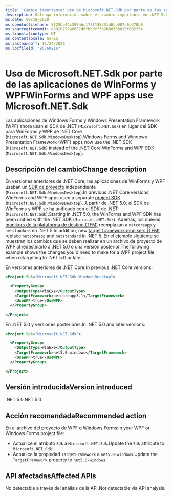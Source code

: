 ```yaml
---
title: 'Cambio importante: Uso de Microsoft.NET.Sdk por parte de las aplicaciones de WinForms y WPF'
description: Obtenga información sobre el cambio importante en .NET 5.0 donde las aplicaciones Windows Forms y Windows Presentation Framework ahora usan el SDK de .NET en lugar del SDK para WinForms y WPF de .NET Core.
ms.date: 09/18/2020
ms.openlocfilehash: 5f25be44c390abc173f155351d8cb007a6b370b0
ms.sourcegitcommit: d8020797a6657d0fbbdff362b80300815f682f94
ms.translationtype: HT
ms.contentlocale: es-ES
ms.lasthandoff: 11/24/2020
ms.locfileid: "95760216"
---
```

# <a name="winforms-and-wpf-apps-use-microsoftnetsdk"></a><span data-ttu-id="6fc83-103">Uso de Microsoft.NET.Sdk por parte de las aplicaciones de WinForms y WPF</span><span class="sxs-lookup"><span data-stu-id="6fc83-103">WinForms and WPF apps use Microsoft.NET.Sdk</span></span>

<span data-ttu-id="6fc83-104">Las aplicaciones de Windows Forms y Windows Presentation Framework (WPF) ahora usan el SDK de .NET (`Microsoft.NET.Sdk`) en lugar del SDK para WinForms y WPF de .NET Core (`Microsoft.NET.Sdk.WindowsDesktop`).</span><span class="sxs-lookup"><span data-stu-id="6fc83-104">Windows Forms and Windows Presentation Framework (WPF) apps now use the .NET SDK (`Microsoft.NET.Sdk`) instead of the .NET Core WinForms and WPF SDK (`Microsoft.NET.Sdk.WindowsDesktop`).</span></span>

## <a name="change-description"></a><span data-ttu-id="6fc83-105">Descripción del cambio</span><span class="sxs-lookup"><span data-stu-id="6fc83-105">Change description</span></span>

<span data-ttu-id="6fc83-106">En versiones anteriores de .NET Core, las aplicaciones de WinForms y WPF usaban un [SDK de proyecto](../../../project-sdk/overview.md) independiente (`Microsoft.NET.Sdk.WindowsDesktop`).</span><span class="sxs-lookup"><span data-stu-id="6fc83-106">In previous .NET Core versions, WinForms and WPF apps used a separate [project SDK](../../../project-sdk/overview.md) (`Microsoft.NET.Sdk.WindowsDesktop`).</span></span> <span data-ttu-id="6fc83-107">A partir de .NET 5.0, el SDK de WinForms y WPF se ha unificado con el SDK de .NET (`Microsoft.NET.Sdk`).</span><span class="sxs-lookup"><span data-stu-id="6fc83-107">Starting in .NET 5.0, the WinForms and WPF SDK has been unified with the .NET SDK (`Microsoft.NET.Sdk`).</span></span> <span data-ttu-id="6fc83-108">Además, los nuevos [monikers de la plataforma de destino (TFM)](../../../../standard/frameworks.md) reemplazan a `netcoreapp` y `netstandard` en .NET 5.</span><span class="sxs-lookup"><span data-stu-id="6fc83-108">In addition, new [target framework monikers (TFM)](../../../../standard/frameworks.md) replace `netcoreapp` and `netstandard` in .NET 5.</span></span> <span data-ttu-id="6fc83-109">En el ejemplo siguiente se muestran los cambios que se deben realizar en un archivo de proyecto de WPF al redestinarlo a .NET 5.0 o una versión posterior.</span><span class="sxs-lookup"><span data-stu-id="6fc83-109">The following example shows the changes you'd need to make for a WPF project file when retargeting to .NET 5.0 or later.</span></span>

<span data-ttu-id="6fc83-110">En versiones anteriores de .NET Core:</span><span class="sxs-lookup"><span data-stu-id="6fc83-110">In previous .NET Core versions:</span></span>

```xml
<Project Sdk="Microsoft.NET.Sdk.WindowsDesktop">

  <PropertyGroup>
    <OutputType>WinExe</OutputType>
    <TargetFramework>netcoreapp3.1</TargetFramework>
    <UseWPF>true</UseWPF>
  </PropertyGroup>

</Project>
```

<span data-ttu-id="6fc83-111">En .NET 5.0 y versiones posteriores:</span><span class="sxs-lookup"><span data-stu-id="6fc83-111">In .NET 5.0 and later versions:</span></span>

```xml
<Project Sdk="Microsoft.NET.Sdk">

  <PropertyGroup>
    <OutputType>WinExe</OutputType>
    <TargetFramework>net5.0-windows</TargetFramework>
    <UseWPF>true</UseWPF>
  </PropertyGroup>

</Project>
```

## <a name="version-introduced"></a><span data-ttu-id="6fc83-112">Versión introducida</span><span class="sxs-lookup"><span data-stu-id="6fc83-112">Version introduced</span></span>

<span data-ttu-id="6fc83-113">.NET 5.0</span><span class="sxs-lookup"><span data-stu-id="6fc83-113">.NET 5.0</span></span>

## <a name="recommended-action"></a><span data-ttu-id="6fc83-114">Acción recomendada</span><span class="sxs-lookup"><span data-stu-id="6fc83-114">Recommended action</span></span>

<span data-ttu-id="6fc83-115">En el archivo del proyecto de WPF o Windows Forms:</span><span class="sxs-lookup"><span data-stu-id="6fc83-115">In your WPF or Windows Forms project file:</span></span>

- <span data-ttu-id="6fc83-116">Actualice el atributo `Sdk` a `Microsoft.NET.Sdk`.</span><span class="sxs-lookup"><span data-stu-id="6fc83-116">Update the `Sdk` attribute  to `Microsoft.NET.Sdk`.</span></span>
- <span data-ttu-id="6fc83-117">Actualice la propiedad `TargetFramework` a `net5.0-windows`.</span><span class="sxs-lookup"><span data-stu-id="6fc83-117">Update the `TargetFramework` property to `net5.0-windows`.</span></span>

## <a name="affected-apis"></a><span data-ttu-id="6fc83-118">API afectadas</span><span class="sxs-lookup"><span data-stu-id="6fc83-118">Affected APIs</span></span>

<span data-ttu-id="6fc83-119">No detectable a través del análisis de la API.</span><span class="sxs-lookup"><span data-stu-id="6fc83-119">Not detectable via API analysis.</span></span>

<!--

### Affected APIs

Not detectable via API analysis.

### Category

- Windows Forms
- Windows Presentation Framework (WPF)

-->
